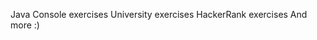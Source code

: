 Java Console exercises University exercises 
                       HackerRank exercises
                       And more :)
